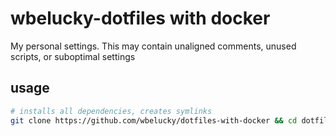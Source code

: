 # wbelucky-dotfiles with docker

My personal settings. This may contain unaligned comments, unused scripts, or
suboptimal settings

## usage

```bash
# installs all dependencies, creates symlinks
git clone https://github.com/wbelucky/dotfiles-with-docker && cd dotfiles-with-docker && install.sh
```
